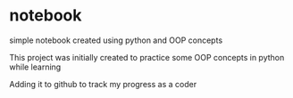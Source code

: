 # notebook
simple notebook created using python and OOP concepts

This project was initially created to practice some OOP concepts in python while learning

Adding it to github to track my progress as a coder
